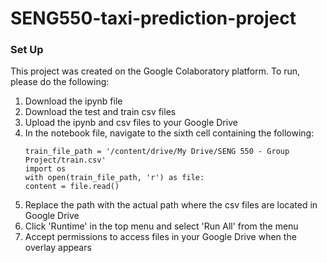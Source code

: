 # SENG550-taxi-prediction-project

### Set Up
This project was created on the Google Colaboratory platform. To run, please do the following:

1. Download the ipynb file
2. Download the test and train csv files
3. Upload the ipynb and csv files to your Google Drive
4. In the notebook file, navigate to the sixth cell containing the following:
   ```
   train_file_path = '/content/drive/My Drive/SENG 550 - Group Project/train.csv'
   import os
   with open(train_file_path, 'r') as file:
   content = file.read()
   ```
5. Replace the path with the actual path where the csv files are located in Google Drive
6. Click 'Runtime' in the top menu and select 'Run All' from the menu
7. Accept permissions to access files in your Google Drive when the overlay appears
